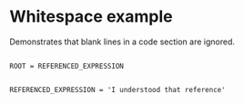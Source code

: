 # Whitespace example

Demonstrates that blank lines in a code section are ignored.

```rosetta

ROOT = REFERENCED_EXPRESSION


REFERENCED_EXPRESSION = 'I understood that reference'



```
